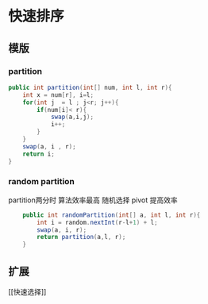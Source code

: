 # 快速排序
## 模版
### partition
```java
public int partition(int[] num, int l, int r){
    int x = num[r], i=l;
    for(int j  = l ; j<r; j++){
        if(num[i]< r){
            swap(a,i,j);
            i++;
        }
    }
    swap(a, i , r);
    return i;
}
```

### random partition
partition两分时 算法效率最高
随机选择 pivot 提高效率
```java
    public int randomPartition(int[] a, int l, int r){
        int i = random.nextInt(r-l+1) + l;
        swap(a, i, r);
        return partition(a,l, r);
    }
```

## 扩展
[[快速选择]]

